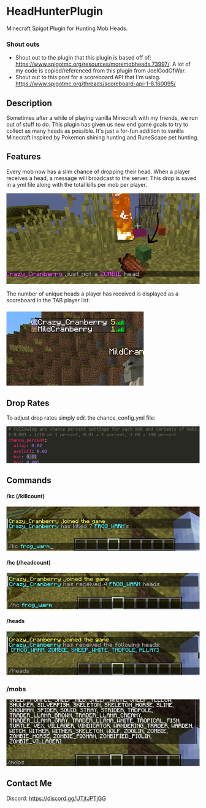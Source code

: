 # HeadHunterPlugin
Minecraft Spigot Plugin for Hunting Mob Heads.

### Shout outs
- Shout out to the plugin that this plugin is based off of: https://www.spigotmc.org/resources/moremobheads.73997/. A lot of my code is copied/referenced from this plugin from JoelGodOfWar.
- Shout out to this post for a scoreboard API that I'm using. https://www.spigotmc.org/threads/scoreboard-api-1-8.160095/

## Description
Sometimes after a while of playing vanilla Minecraft with my friends, we run out of stuff to do.
This plugin has given us new end game goals to try to collect as many heads as possible.
It's just a for-fun addition to vanilla Minecraft inspired by Pokemon shining hunting and RuneScape pet hunting.

## Features
Every mob now has a slim chance of dropping their head. When a player receives a head, a message will broadcast to the server.
This drop is saved in a yml file along with the total kills per mob per player.

![image](images/HeadDrop.png)

The number of unique heads a player has received is displayed as a scoreboard in the TAB player list:

![image](images/TabScoreboard.png)


## Drop Rates

To adjust drop rates simply edit the chance_config.yml file:

![image](images/AdjustDropRates.png)


## Commands

#### /kc (/killcount)
![image](images/KcCommand.png)

#### /hc (/headcount)
![image](images/HcCommand.png)

#### /heads
![image](images/Heads.png)

### /mobs
![image](images/Mobs.png)


## Contact Me
Discord: https://discord.gg/UTjtJPTjGG
